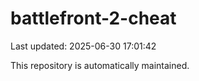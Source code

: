 # battlefront-2-cheat

Last updated: 2025-06-30 17:01:42

This repository is automatically maintained.
